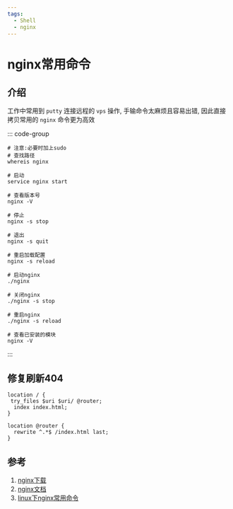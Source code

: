 ```yaml
---
tags:
  - Shell
  - nginx
---
```

# nginx常用命令

## 介绍
工作中常用到 `putty` 连接远程的 `vps` 操作, 手输命令太麻烦且容易出错, 因此直接拷贝常用的 `nginx` 命令更为高效

::: code-group
```shell [method 1]
# 注意:必要时加上sudo
# 查找路径
whereis nginx

# 启动
service nginx start

# 查看版本号
nginx -V

# 停止
nginx -s stop

# 退出
nginx -s quit

# 重启加载配置
nginx -s reload
```
```shell [method 2]
# 启动nginx
./nginx

# 关闭nginx
./nginx -s stop

# 重启nginx
./nginx -s reload

# 查看已安装的模块
nginx -V
```
:::



## 修复刷新404
```shell
location / {
 try_files $uri $uri/ @router;
  index index.html;
}
 
location @router {
  rewrite ^.*$ /index.html last;
}
```


## 参考
1. [nginx下载](http://nginx.org/en/download.html)
1. [nginx文档](http://nginx.org/en/docs/)
1. [linux下nginx常用命令](https://www.cnblogs.com/lcword/p/14380831.html)